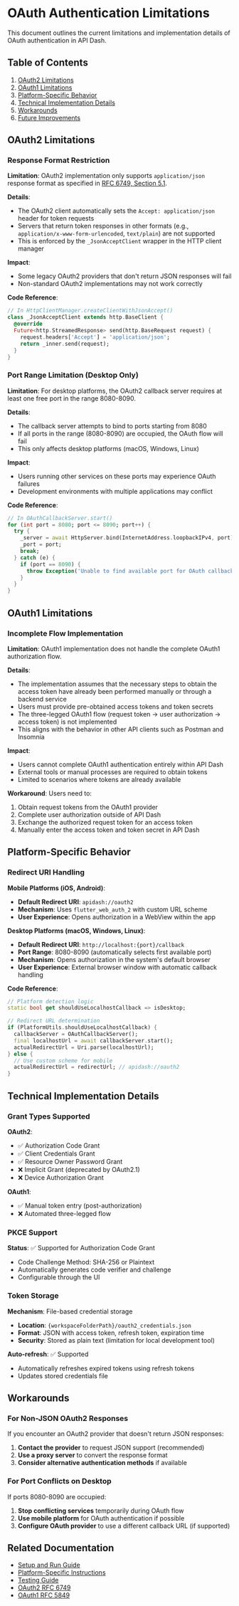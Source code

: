 # OAuth Authentication Limitations

This document outlines the current limitations and implementation details of OAuth authentication in API Dash.

## Table of Contents

1. [OAuth2 Limitations](#oauth2-limitations)
2. [OAuth1 Limitations](#oauth1-limitations)
3. [Platform-Specific Behavior](#platform-specific-behavior)
4. [Technical Implementation Details](#technical-implementation-details)
5. [Workarounds](#workarounds)
6. [Future Improvements](#future-improvements)

## OAuth2 Limitations

### Response Format Restriction

**Limitation**: OAuth2 implementation only supports `application/json` response format as specified in [RFC 6749, Section 5.1](https://tools.ietf.org/html/rfc6749#section-5.1).

**Details**:
- The OAuth2 client automatically sets the `Accept: application/json` header for token requests
- Servers that return token responses in other formats (e.g., `application/x-www-form-urlencoded`, `text/plain`) are not supported
- This is enforced by the `_JsonAcceptClient` wrapper in the HTTP client manager

**Impact**:
- Some legacy OAuth2 providers that don't return JSON responses will fail
- Non-standard OAuth2 implementations may not work correctly

**Code Reference**:
```dart
// In HttpClientManager.createClientWithJsonAccept()
class _JsonAcceptClient extends http.BaseClient {
  @override
  Future<http.StreamedResponse> send(http.BaseRequest request) {
    request.headers['Accept'] = 'application/json';
    return _inner.send(request);
  }
}
```

### Port Range Limitation (Desktop Only)

**Limitation**: For desktop platforms, the OAuth2 callback server requires at least one free port in the range 8080-8090.

**Details**:
- The callback server attempts to bind to ports starting from 8080
- If all ports in the range (8080-8090) are occupied, the OAuth flow will fail
- This only affects desktop platforms (macOS, Windows, Linux)

**Impact**:
- Users running other services on these ports may experience OAuth failures
- Development environments with multiple applications may conflict

**Code Reference**:
```dart
// In OAuthCallbackServer.start()
for (int port = 8080; port <= 8090; port++) {
  try {
    _server = await HttpServer.bind(InternetAddress.loopbackIPv4, port);
    _port = port;
    break;
  } catch (e) {
    if (port == 8090) {
      throw Exception('Unable to find available port for OAuth callback server');
    }
  }
}
```

## OAuth1 Limitations

### Incomplete Flow Implementation

**Limitation**: OAuth1 implementation does not handle the complete OAuth1 authorization flow.

**Details**:
- The implementation assumes that the necessary steps to obtain the access token have already been performed manually or through a backend service
- Users must provide pre-obtained access tokens and token secrets
- The three-legged OAuth1 flow (request token → user authorization → access token) is not implemented
- This aligns with the behavior in other API clients such as Postman and Insomnia

**Impact**:
- Users cannot complete OAuth1 authentication entirely within API Dash
- External tools or manual processes are required to obtain tokens
- Limited to scenarios where tokens are already available

**Workaround**:
Users need to:
1. Obtain request tokens from the OAuth1 provider
2. Complete user authorization outside of API Dash
3. Exchange the authorized request token for an access token
4. Manually enter the access token and token secret in API Dash

## Platform-Specific Behavior

### Redirect URI Handling

**Mobile Platforms (iOS, Android)**:
- **Default Redirect URI**: `apidash://oauth2`
- **Mechanism**: Uses `flutter_web_auth_2` with custom URL scheme
- **User Experience**: Opens authorization in a WebView within the app

**Desktop Platforms (macOS, Windows, Linux)**:
- **Default Redirect URI**: `http://localhost:{port}/callback`
- **Port Range**: 8080-8090 (automatically selects first available port)
- **Mechanism**: Opens authorization in the system's default browser
- **User Experience**: External browser window with automatic callback handling

**Code Reference**:
```dart
// Platform detection logic
static bool get shouldUseLocalhostCallback => isDesktop;

// Redirect URL determination
if (PlatformUtils.shouldUseLocalhostCallback) {
  callbackServer = OAuthCallbackServer();
  final localhostUrl = await callbackServer.start();
  actualRedirectUrl = Uri.parse(localhostUrl);
} else {
  // Use custom scheme for mobile
  actualRedirectUrl = redirectUrl; // apidash://oauth2
}
```

## Technical Implementation Details

### Grant Types Supported

**OAuth2**:
- ✅ Authorization Code Grant
- ✅ Client Credentials Grant  
- ✅ Resource Owner Password Grant
- ❌ Implicit Grant (deprecated by OAuth2.1)
- ❌ Device Authorization Grant

**OAuth1**:
- ✅ Manual token entry (post-authorization)
- ❌ Automated three-legged flow

### PKCE Support

**Status**: ✅ Supported for Authorization Code Grant
- Code Challenge Method: SHA-256 or Plaintext
- Automatically generates code verifier and challenge
- Configurable through the UI

### Token Storage

**Mechanism**: File-based credential storage
- **Location**: `{workspaceFolderPath}/oauth2_credentials.json`
- **Format**: JSON with access token, refresh token, expiration time
- **Security**: Stored as plain text (limitation for local development tool)

**Auto-refresh**: ✅ Supported
- Automatically refreshes expired tokens using refresh tokens
- Updates stored credentials file

## Workarounds

### For Non-JSON OAuth2 Responses

If you encounter an OAuth2 provider that doesn't return JSON responses:

1. **Contact the provider** to request JSON support (recommended)
2. **Use a proxy server** to convert the response format
3. **Consider alternative authentication methods** if available

### For Port Conflicts on Desktop

If ports 8080-8090 are occupied:

1. **Stop conflicting services** temporarily during OAuth flow
2. **Use mobile platform** for OAuth authentication if possible
3. **Configure OAuth provider** to use a different callback URL (if supported)

## Related Documentation

- [Setup and Run Guide](setup_run.md)
- [Platform-Specific Instructions](platform_specific_instructions.md)
- [Testing Guide](testing.md)
- [OAuth2 RFC 6749](https://tools.ietf.org/html/rfc6749)
- [OAuth1 RFC 5849](https://tools.ietf.org/html/rfc5849)
